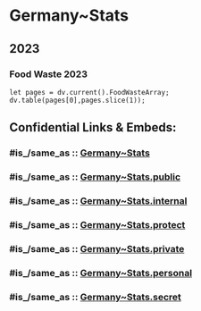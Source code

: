 ﻿---
FoodWasteArray:
- - Source
  - Tons
- - Household
  - 6.5
- - Restaurant
  - 1.9
- - Processing
  - 1.6
- - Sales
  - 0.8
- - Producton
  - 0.2
---

# Germany~Stats

## 2023
### Food Waste 2023 


```dataviewjs
let pages = dv.current().FoodWasteArray;
dv.table(pages[0],pages.slice(1));
```


## Confidential Links & Embeds: 

### #is_/same_as :: [Germany~Stats](/_Standards/Earth/Continent/Europe/Europe~Central/Germany/Germany~Stats.md) 

### #is_/same_as :: [Germany~Stats.public](/_public/Earth/Continent/Europe/Europe~Central/Germany/Germany~Stats.public.md) 

### #is_/same_as :: [Germany~Stats.internal](/_internal/Earth/Continent/Europe/Europe~Central/Germany/Germany~Stats.internal.md) 

### #is_/same_as :: [Germany~Stats.protect](/_protect/Earth/Continent/Europe/Europe~Central/Germany/Germany~Stats.protect.md) 

### #is_/same_as :: [Germany~Stats.private](/_private/Earth/Continent/Europe/Europe~Central/Germany/Germany~Stats.private.md) 

### #is_/same_as :: [Germany~Stats.personal](/_personal/Earth/Continent/Europe/Europe~Central/Germany/Germany~Stats.personal.md) 

### #is_/same_as :: [Germany~Stats.secret](/_secret/Earth/Continent/Europe/Europe~Central/Germany/Germany~Stats.secret.md)

